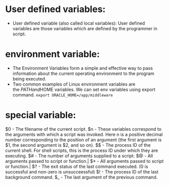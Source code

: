 # User defined variables:
- User defined variable (also called local variables): User defined variables are those variables which are defined by the programmer in script.

# environment variable:
- The Environment Variables form a simple and effective way to pass information about the current operating environment to the program being executed.
- Two common examples of Linux environment variables are the $PATH and $HOME variables. We can set env variables using export command.
  ```export ORACLE_HOME=/app/middleware```

# special variable:

$0	- The filename of the current script.
$n	- These variables correspond to the arguments with which a script was invoked. Here n is a positive decimal number corresponding to the position of an argument (the first argument is $1, the 
      second argument is $2, and so on).
$$	- The process ID of the current shell. For shell scripts, this is the process ID under which they are executing.
$#	- The number of arguments supplied to a script.
$@	- All arguments passed to script or function.|
$*	- All arguments passed to script or function.|
$?	- The exit status of the last command executed. (0 is successful and non-zero is unsucceessful)
$!	- The process ID of the last background command.
$_	- The last argument of the previous command.

